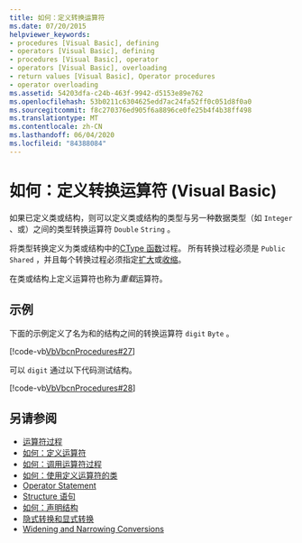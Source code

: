 ```yaml
---
title: 如何：定义转换运算符
ms.date: 07/20/2015
helpviewer_keywords:
- procedures [Visual Basic], defining
- operators [Visual Basic], defining
- procedures [Visual Basic], operator
- operators [Visual Basic], overloading
- return values [Visual Basic], Operator procedures
- operator overloading
ms.assetid: 54203dfa-c24b-463f-9942-d5153e89e762
ms.openlocfilehash: 53b0211c6304625edd7ac24fa52ff0c051d8f0a0
ms.sourcegitcommit: f8c270376ed905f6a8896ce0fe25b4f4b38ff498
ms.translationtype: MT
ms.contentlocale: zh-CN
ms.lasthandoff: 06/04/2020
ms.locfileid: "84388084"
---
```

# <a name="how-to-define-a-conversion-operator-visual-basic"></a>如何：定义转换运算符 (Visual Basic)
如果已定义类或结构，则可以定义类或结构的类型与另一种数据类型（如 `Integer` 、或）之间的类型转换运算符 `Double` `String` 。  
  
 将类型转换定义为类或结构中的[CType 函数](../../../language-reference/functions/ctype-function.md)过程。 所有转换过程必须是 `Public Shared` ，并且每个转换过程必须指定[扩大](../../../language-reference/modifiers/widening.md)或[收缩](../../../language-reference/modifiers/narrowing.md)。  
  
 在类或结构上定义运算符也称为*重载*运算符。  
  
## <a name="example"></a>示例  
 下面的示例定义了名为和的结构之间的转换运算符 `digit` `Byte` 。  
  
 [!code-vb[VbVbcnProcedures#27](~/samples/snippets/visualbasic/VS_Snippets_VBCSharp/VbVbcnProcedures/VB/Class1.vb#27)]  
  
 可以 `digit` 通过以下代码测试结构。  
  
 [!code-vb[VbVbcnProcedures#28](~/samples/snippets/visualbasic/VS_Snippets_VBCSharp/VbVbcnProcedures/VB/Class1.vb#28)]  
  
## <a name="see-also"></a>另请参阅

- [运算符过程](./operator-procedures.md)
- [如何：定义运算符](./how-to-define-an-operator.md)
- [如何：调用运算符过程](./how-to-call-an-operator-procedure.md)
- [如何：使用定义运算符的类](./how-to-use-a-class-that-defines-operators.md)
- [Operator Statement](../../../language-reference/statements/operator-statement.md)
- [Structure 语句](../../../language-reference/statements/structure-statement.md)
- [如何：声明结构](../data-types/how-to-declare-a-structure.md)
- [隐式转换和显式转换](../data-types/implicit-and-explicit-conversions.md)
- [Widening and Narrowing Conversions](../data-types/widening-and-narrowing-conversions.md)
